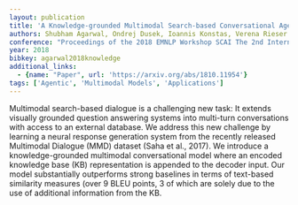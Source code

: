 ```yaml
---
layout: publication
title: 'A Knowledge-grounded Multimodal Search-based Conversational Agent'
authors: Shubham Agarwal, Ondrej Dusek, Ioannis Konstas, Verena Rieser
conference: "Proceedings of the 2018 EMNLP Workshop SCAI The 2nd International Workshop on Search-Oriented Conversational AI pages 59-66 Brussels Belgium October 2018"
year: 2018
bibkey: agarwal2018knowledge
additional_links:
  - {name: "Paper", url: 'https://arxiv.org/abs/1810.11954'}
tags: ['Agentic', 'Multimodal Models', 'Applications']
---
```

Multimodal search-based dialogue is a challenging new task: It extends
visually grounded question answering systems into multi-turn conversations with
access to an external database. We address this new challenge by learning a
neural response generation system from the recently released Multimodal
Dialogue (MMD) dataset (Saha et al., 2017). We introduce a knowledge-grounded
multimodal conversational model where an encoded knowledge base (KB)
representation is appended to the decoder input. Our model substantially
outperforms strong baselines in terms of text-based similarity measures (over 9
BLEU points, 3 of which are solely due to the use of additional information
from the KB.
